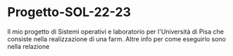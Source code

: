 # Progetto-SOL-22-23
Il mio progetto di Sistemi operativi e laboratorio per l'Università di Pisa che consiste nella realizzazione di una farm. Altre info per come eseguirlo sono nella relazione
